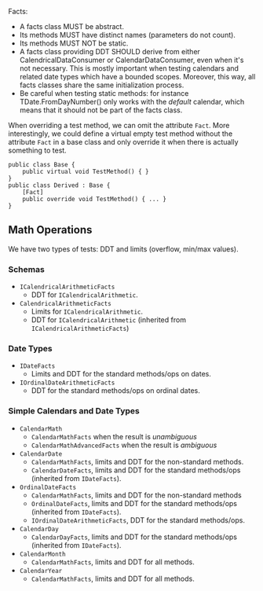 ﻿
Facts:
- A facts class MUST be abstract.
- Its methods MUST have distinct names (parameters do not count).
- Its methods MUST NOT be static.
- A facts class providing DDT SHOULD derive from either CalendricalDataConsumer 
  or CalendarDataConsumer, even when it's not necessary. This is mostly important
  when testing calendars and related date types which have a bounded scopes.
  Moreover, this way, all facts classes share the same initialization process.
- Be careful when testing static methods: for instance TDate.FromDayNumber()
  only works with the _default_ calendar, which means that it should not be part
  of the facts class.

When overriding a test method, we can omit the attribute `Fact`.
More interestingly, we could define a virtual empty test method without the 
attribute `Fact` in a base class and only override it when there is actually
something to test.
```
public class Base {
    public virtual void TestMethod() { }
}
public class Derived : Base {
    [Fact]
    public override void TestMethod() { ... }
}
```

Math Operations
---------------

We have two types of tests: DDT and limits (overflow, min/max values).

### Schemas
- `ICalendricalArithmeticFacts`
  - DDT for `ICalendricalArithmetic`.
- `CalendricalArithmeticFacts`
  - Limits for `ICalendricalArithmetic`.
  - DDT for `ICalendricalArithmetic` (inherited from `ICalendricalArithmeticFacts`)

### Date Types
- `IDateFacts`
  - Limits and DDT for the standard methods/ops on dates.
- `IOrdinalDateArithmeticFacts`
  - DDT for the standard methods/ops on ordinal dates.
    
### Simple Calendars and Date Types
- `CalendarMath`
  - `CalendarMathFacts` when the result is _unambiguous_
  - `CalendarMathAdvancedFacts` when the result is _ambiguous_
- `CalendarDate`
  - `CalendarMathFacts`, limits and DDT for the non-standard methods.
  - `CalendarDateFacts`, limits and DDT for the standard methods/ops (inherited from `IDateFacts`).
- `OrdinalDateFacts`
  - `CalendarMathFacts`, limits and DDT for the non-standard methods
  - `OrdinalDateFacts`, limits and DDT for the standard methods/ops (inherited from `IDateFacts`).
  - `IOrdinalDateArithmeticFacts`, DDT for the standard methods/ops.
- `CalendarDay`
  - `CalendarDayFacts`, limits and DDT for the standard methods/ops (inherited from `IDateFacts`).
- `CalendarMonth`
  - `CalendarMathFacts`, limits and DDT for all methods.
- `CalendarYear`
  - `CalendarMathFacts`, limits and DDT for all methods.
